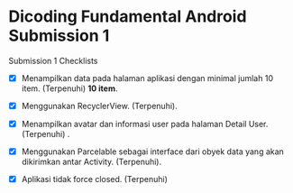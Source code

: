 # Dicoding Fundamental Android Submission 1



Submission 1 Checklists
- [x] Menampilkan data pada halaman aplikasi dengan minimal jumlah 10 item. (Terpenuhi) <strong>10 item</strong>.
- [x] Menggunakan RecyclerView. (Terpenuhi)</strong>.
- [x] Menampilkan avatar dan informasi user pada halaman Detail User. (Terpenuhi) </strong>.
- [x] Menggunakan Parcelable sebagai interface dari obyek data yang akan dikirimkan antar Activity. (Terpenuhi).</strong>
- [x] Aplikasi tidak force closed. (Terpenuhi)</strong>

